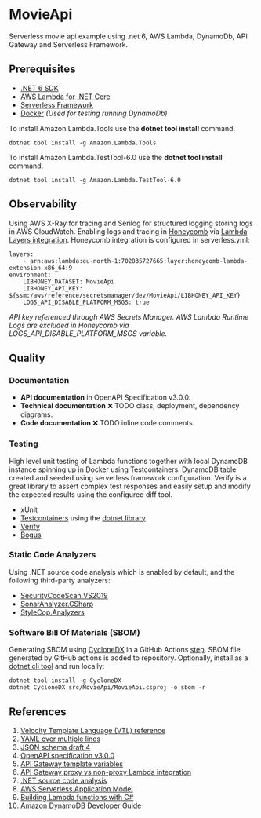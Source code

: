 # MovieApi

Serverless movie api example using .net 6, AWS Lambda, DynamoDb, API Gateway and Serverless Framework.

## Prerequisites

* [.NET 6 SDK](https://dotnet.microsoft.com/en-us/download)
* [AWS Lambda for .NET Core](https://github.com/aws/aws-lambda-dotnet)
* [Serverless Framework](https://www.serverless.com/)
* [Docker](https://www.docker.com/products/docker-desktop/) _(Used for testing running DynamoDb)_

To install Amazon.Lambda.Tools use the **dotnet tool install** command.
```
dotnet tool install -g Amazon.Lambda.Tools
```

To install Amazon.Lambda.TestTool-6.0 use the **dotnet tool install** command.
```
dotnet tool install -g Amazon.Lambda.TestTool-6.0
```

## Observability
Using AWS X-Ray for tracing and Serilog for structured logging storing logs in AWS CloudWatch. 
Enabling logs and tracing in [Honeycomb](https://www.honeycomb.io/) via [Lambda Layers integration](https://docs.honeycomb.io/getting-data-in/integrations/aws/aws-lambda/). Honeycomb integration is configured in serverless.yml:

```
layers:
    - arn:aws:lambda:eu-north-1:702835727665:layer:honeycomb-lambda-extension-x86_64:9
environment:
    LIBHONEY_DATASET: MovieApi
    LIBHONEY_API_KEY: ${ssm:/aws/reference/secretsmanager/dev/MovieApi/LIBHONEY_API_KEY}
    LOGS_API_DISABLE_PLATFORM_MSGS: true
```
_API key referenced through AWS Secrets Manager. AWS Lambda Runtime Logs are excluded in Honeycomb via LOGS_API_DISABLE_PLATFORM_MSGS variable._

## Quality 

### Documentation

* **API documentation** in OpenAPI Specification v3.0.0.
* **Technical documentation** :x: TODO class, deployment, dependency diagrams.
* **Code documentation** :x: TODO inline code comments.

### Testing
High level unit testing of Lambda functions together with local DynamoDB instance spinning up in Docker using Testcontainers. DynamoDB table created and seeded using serverless framework configuration. Verify is a great library to assert complex test responses and easily setup and modify the expected results using the configured diff tool.

* [xUnit](https://xunit.net/)
* [Testcontainers](https://www.testcontainers.org/) using the [dotnet library](https://github.com/testcontainers/testcontainers-dotnet)
* [Verify](https://github.com/VerifyTests/Verify)
* [Bogus](https://github.com/bchavez/Bogus)

### Static Code Analyzers
Using .NET source code analysis which is enabled by default, and the following third-party analyzers:

* [SecurityCodeScan.VS2019](https://security-code-scan.github.io/)
* [SonarAnalyzer.CSharp](https://github.com/SonarSource/sonar-dotnet)
* [StyleCop.Analyzers](https://github.com/DotNetAnalyzers/StyleCopAnalyzers)

### Software Bill Of Materials (SBOM)
Generating SBOM using [CycloneDX](https://cyclonedx.org/) in a GitHub Actions [step](https://github.com/marketplace/actions/cyclonedx-net-generate-sbom). SBOM file generated by GitHub actions is added to repository. Optionally, install as a [dotnet cli tool](https://github.com/CycloneDX/cyclonedx-dotnet) and run locally:

```
dotnet tool install -g CycloneDX
dotnet CycloneDX src/MovieApi/MovieApi.csproj -o sbom -r
```

## References
1. [Velocity Template Language (VTL) reference](https://velocity.apache.org/engine/devel/vtl-reference.html)
2. [YAML over multiple lines](https://stackoverflow.com/questions/3790454/how-do-i-break-a-string-in-yaml-over-multiple-lines)
3. [JSON schema draft 4](https://datatracker.ietf.org/doc/html/draft-zyp-json-schema-04)
4. [OpenAPI specification v3.0.0](https://spec.openapis.org/oas/v3.0.0)
5. [API Gateway template variables](https://docs.aws.amazon.com/apigateway/latest/developerguide/api-gateway-mapping-template-reference.html)
6. [API Gateway proxy vs non-proxy Lambda integration](https://medium.com/@lakshmanLD/lambda-proxy-vs-lambda-integration-in-aws-api-gateway-3a9397af0e6d)
7. [.NET source code analysis](https://docs.microsoft.com/en-us/dotnet/fundamentals/code-analysis/overview)
8. [AWS Serverless Application Model](https://docs.aws.amazon.com/serverless-application-model/latest/developerguide/what-is-sam.html)
9. [Building Lambda functions with C#](https://docs.aws.amazon.com/lambda/latest/dg/lambda-csharp.html)
10. [Amazon DynamoDB Developer Guide](https://docs.aws.amazon.com/amazondynamodb/latest/developerguide/Introduction.html)